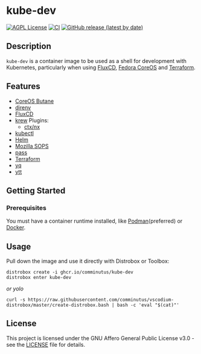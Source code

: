# kube-dev
[![AGPL License](https://img.shields.io/badge/license-AGPL-blue.svg)](https://www.gnu.org/licenses/agpl-3.0.html)
[![CI](https://github.com/comminutus/kube-dev/actions/workflows/ci.yaml/badge.svg)](https://github.com/comminutus/kube-dev/actions/workflows/ci.yaml)
[![GitHub release (latest by date)](https://img.shields.io/github/v/release/comminutus/kube-dev)](https://github.com/comminutus/kube-dev/releases/latest)


## Description
`kube-dev` is a container image to be used as a shell for development with Kubernetes, particularly when using [FluxCD](https://fluxcd.io/), [Fedora CoreOS](https://fedoraproject.org/coreos/) and [Terraform](https://www.terraform.io/). 

## Features
- [CoreOS Butane](https://github.com/coreos/butane)
- [direnv](https://github.com/direnv/direnv)
- [FluxCD](https://fluxcd.io/)
- [krew](https://github.com/kubernetes-sigs/krew)
  Plugins:
    - [ctx/nx](https://github.com/ahmetb/kubectx)
- [kubectl](https://github.com/kubernetes/kubectl)
- [Helm](https://github.com/helm/helm)
- [Mozilla SOPS](https://github.com/getsops/sops)
- [pass](https://www.passwordstore.org/)
- [Terraform](https://www.terraform.io/)
- [yq](https://github.com/mikefarah/yq)
- [ytt](https://github.com/carvel-dev/ytt)

## Getting Started

### Prerequisites

You must have a container runtime installed, like [Podman](https://github.com/containers/podman)(preferred) or [Docker](https://github.com/docker-library/docker).

## Usage

Pull down the image and use it directly with Distrobox or Toolbox:
```
distrobox create -i ghcr.io/comminutus/kube-dev
distrobox enter kube-dev
```
_or yolo_

```
curl -s https://raw.githubusercontent.com/comminutus/vscodium-distrobox/master/create-distrobox.bash | bash -c 'eval "$(cat)"'
```


## License

This project is licensed under the GNU Affero General Public License v3.0 - see the [LICENSE](LICENSE) file for details.

